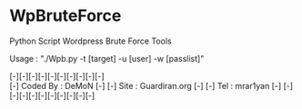 # WpBruteForce
Python Script Wordpress Brute Force Tools 

Usage : "./Wpb.py -t [target] -u [user] -w [passlist]"

 [-][-][-][-][-][-][-][-][-][-]                                                
 [-] Coded By : DeMoN	    [-]
 [-] Site : Guardiran.org   [-]
 [-] Tel : mrar1yan         [-]
 [-][-][-][-][-][-][-][-][-][-]
 
 
